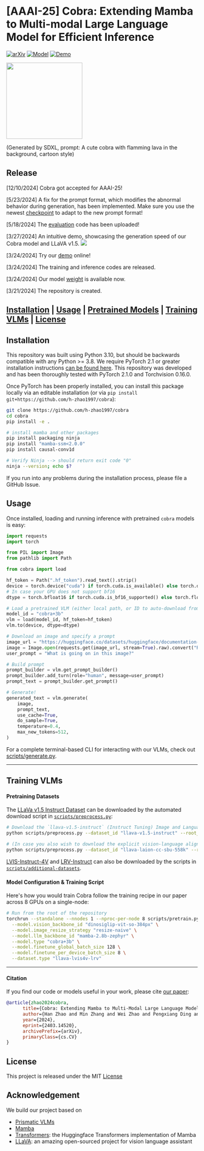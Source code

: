 # [AAAI-25] Cobra: Extending Mamba to Multi-modal Large Language Model for Efficient Inference

[![arXiv](https://img.shields.io/badge/arXiv-2403.14520-df2a2a.svg?style=for-the-badge)](https://arxiv.org/abs/2403.14520)
[![Model](https://img.shields.io/badge/Model-Huggingface-FFD21E.svg?style=for-the-badge)](https://huggingface.co/han1997/cobra)
[![Demo](https://img.shields.io/badge/Demo-cobra-blue.svg?style=for-the-badge)](https://huggingface.co/spaces/han1997/cobra)

<img src="assets/cobra.png" width="200px">

(Generated by SDXL, prompt: A cute cobra with flamming lava in the background, cartoon style)

## Release
[12/10/2024] Cobra got accepted for AAAI-25!

[5/23/2024] A fix for the prompt format, which modifies the abnormal behavior during generation, has been implemented. Make sure you use the newest [checkpoint](https://huggingface.co/han1997/cobra) to adapt to the new prompt format!

[5/18/2024] The [evaluation](https://github.com/h-zhao1997/vlm-evaluation) code has been uploaded!

[3/27/2024] An intuitive demo, showcasing the generation speed of our Cobra model and LLaVA v1.5.
<img src="assets/cobra_demo.gif">

[3/24/2024] Try our [demo](https://huggingface.co/spaces/han1997/cobra) online!

[3/24/2024] The training and inference codes are released.

[3/24/2024] Our model [weight](https://huggingface.co/han1997/cobra) is available now.

[3/21/2024] The repository is created.

[**Installation**](#installation) | [**Usage**](#usage) | [**Pretrained Models**](#pretrained-models) | [**Training VLMs**](#training-vlms) | [**License**](#license)
---

## Installation

This repository was built using Python 3.10, but should be backwards compatible with any Python >= 3.8. We require PyTorch 2.1 or greater installation instructions [can be found here](https://pytorch.org/get-started/locally/). This repository was developed and has been thoroughly tested with PyTorch 2.1.0 and Torchvision 0.16.0.

Once PyTorch has been properly installed, you can install this package locally via an editable installation (or via
`pip install git+https://github.com/h-zhao1997/cobra`):

```bash
git clone https://github.com/h-zhao1997/cobra
cd cobra
pip install -e .

# install mamba and other packages
pip install packaging ninja
pip install "mamba-ssm<2.0.0"
pip install causal-conv1d

# Verify Ninja --> should return exit code "0"
ninja --version; echo $?
```

If you run into any problems during the installation process, please file a GitHub Issue.

## Usage

Once installed, loading and running inference with pretrained `cobra` models is easy:

```python
import requests
import torch

from PIL import Image
from pathlib import Path

from cobra import load

hf_token = Path(".hf_token").read_text().strip()
device = torch.device("cuda") if torch.cuda.is_available() else torch.device("cpu")
# In case your GPU does not support bf16
dtype = torch.bfloat16 if torch.cuda.is_bf16_supported() else torch.float16

# Load a pretrained VLM (either local path, or ID to auto-download from the HF Hub) 
model_id = "cobra+3b"
vlm = load(model_id, hf_token=hf_token)
vlm.to(device, dtype=dtype)

# Download an image and specify a prompt
image_url = "https://huggingface.co/datasets/huggingface/documentation-images/resolve/main/beignets-task-guide.png"
image = Image.open(requests.get(image_url, stream=True).raw).convert("RGB")
user_prompt = "What is going on in this image?"

# Build prompt
prompt_builder = vlm.get_prompt_builder()
prompt_builder.add_turn(role="human", message=user_prompt)
prompt_text = prompt_builder.get_prompt()

# Generate!
generated_text = vlm.generate(
    image,
    prompt_text,
    use_cache=True,
    do_sample=True,
    temperature=0.4,
    max_new_tokens=512,
)
```

For a complete terminal-based CLI for interacting with our VLMs, check out [scripts/generate.py](scripts/generate.py). 

---

## Training VLMs

#### Pretraining Datasets
The [LLaVa v1.5 Instruct Dataset](https://github.com/haotian-liu/LLaVA/blob/main/docs/Data.md) can be downloaded by the automated download script in [`scripts/preprocess.py`](scripts/preprocess.py):

```bash
# Download the `llava-v1.5-instruct` (Instruct Tuning) Image and Language Data (includes extra post-processing)
python scripts/preprocess.py --dataset_id "llava-v1.5-instruct" --root_dir <PATH-TO-DATA-ROOT>

# (In case you also wish to download the explicit vision-language alignment data)
python scripts/preprocess.py --dataset_id "llava-laion-cc-sbu-558k" --root_dir <PATH-TO-DATA-ROOT>
```

[LVIS-Instruct-4V](https://arxiv.org/abs/2311.07574) and [LRV-Instruct](https://arxiv.org/abs/2306.14565) can also be downloaded by the scripts in [`scripts/additional-datasets`](scripts/additional-datasets).

#### Model Configuration & Training Script
Here's how you would train Cobra follow the training recipe in our paper across 8 GPUs on a single-node: 

```bash
# Run from the root of the repository
torchrun --standalone --nnodes 1 --nproc-per-node 8 scripts/pretrain.py \
  --model.vision_backbone_id "dinosiglip-vit-so-384px" \
  --model.image_resize_strategy "resize-naive" \
  --model.llm_backbone_id "mamba-2.8b-zephyr" \
  --model.type "cobra+3b" \
  --model.finetune_global_batch_size 128 \
  --model.finetune_per_device_batch_size 8 \
  --dataset.type "llava-lvis4v-lrv"
```

---

#### Citation 

If you find our code or models useful in your work, please cite [our paper](https://arxiv.org/abs/2403.14520):

```bibtex
@article{zhao2024cobra,
      title={Cobra: Extending Mamba to Multi-Modal Large Language Model for Efficient Inference}, 
      author={Han Zhao and Min Zhang and Wei Zhao and Pengxiang Ding and Siteng Huang and Donglin Wang},
      year={2024},
      eprint={2403.14520},
      archivePrefix={arXiv},
      primaryClass={cs.CV}
}
```

## License
This project is released under the MIT [License](LICENSE)

## Acknowledgement
We build our project based on
- [Prismatic VLMs](https://github.com/TRI-ML/prismatic-vlms)
- [Mamba](https://github.com/state-spaces/mamba)
- [Transformers](https://github.com/JLTastet/transformers/tree/mamba): the Huggingface Transformers implementation of Mamba
- [LLaVA](https://github.com/haotian-liu/LLaVA): an amazing open-sourced project for vision language assistant
